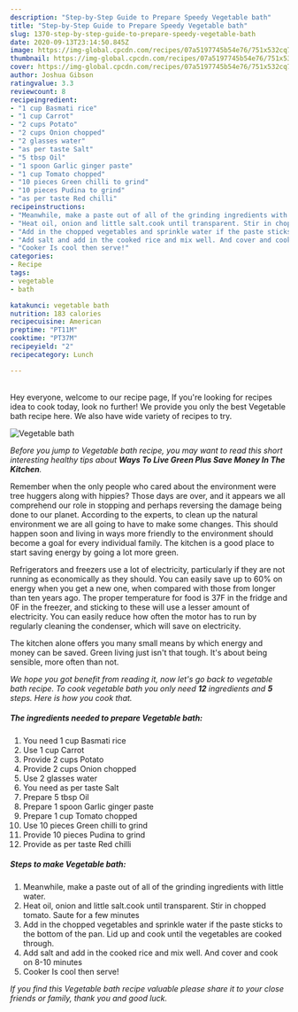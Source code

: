 ```yaml
---
description: "Step-by-Step Guide to Prepare Speedy Vegetable bath"
title: "Step-by-Step Guide to Prepare Speedy Vegetable bath"
slug: 1370-step-by-step-guide-to-prepare-speedy-vegetable-bath
date: 2020-09-13T23:14:50.845Z
image: https://img-global.cpcdn.com/recipes/07a5197745b54e76/751x532cq70/vegetable-bath-recipe-main-photo.jpg
thumbnail: https://img-global.cpcdn.com/recipes/07a5197745b54e76/751x532cq70/vegetable-bath-recipe-main-photo.jpg
cover: https://img-global.cpcdn.com/recipes/07a5197745b54e76/751x532cq70/vegetable-bath-recipe-main-photo.jpg
author: Joshua Gibson
ratingvalue: 3.3
reviewcount: 8
recipeingredient:
- "1 cup Basmati rice"
- "1 cup Carrot"
- "2 cups Potato"
- "2 cups Onion chopped"
- "2 glasses water"
- "as per taste Salt"
- "5 tbsp Oil"
- "1 spoon Garlic ginger paste"
- "1 cup Tomato chopped"
- "10 pieces Green chilli to grind"
- "10 pieces Pudina to grind"
- "as per taste Red chilli"
recipeinstructions:
- "Meanwhile, make a paste out of all of the grinding ingredients with little water."
- "Heat oil, onion and little salt.cook until transparent. Stir in chopped tomato. Saute for a few minutes"
- "Add in the chopped vegetables and sprinkle water if the paste sticks to the bottom of the pan. Lid up and cook until the vegetables are cooked through."
- "Add salt and add in the cooked rice and mix well. And cover and cook on 8-10 minutes"
- "Cooker Is cool then serve!"
categories:
- Recipe
tags:
- vegetable
- bath

katakunci: vegetable bath 
nutrition: 183 calories
recipecuisine: American
preptime: "PT11M"
cooktime: "PT37M"
recipeyield: "2"
recipecategory: Lunch

---
```

<br>
Hey everyone, welcome to our recipe page, If you're looking for recipes idea to cook today, look no further! We provide you only the best Vegetable bath recipe here. We also have wide variety of recipes to try.
<br>


![Vegetable bath](https://img-global.cpcdn.com/recipes/07a5197745b54e76/751x532cq70/vegetable-bath-recipe-main-photo.jpg)

<i>Before you jump to Vegetable bath recipe, you may want to read this short interesting healthy tips about 
<strong>Ways To Live Green Plus Save Money In The Kitchen</strong>.</i>
</br>

Remember when the only people who cared about the environment were tree huggers along with hippies? Those days are over, and it appears we all comprehend our role in stopping and perhaps reversing the damage being done to our planet. According to the experts, to clean up the natural environment we are all going to have to make some changes. This should happen soon and living in ways more friendly to the environment should become a goal for every individual family. The kitchen is a good place to start saving energy by going a lot more green.

Refrigerators and freezers use a lot of electricity, particularly if they are not running as economically as they should. You can easily save up to 60% on energy when you get a new one, when compared with those from longer than ten years ago. The proper temperature for food is 37F in the fridge and 0F in the freezer, and sticking to these will use a lesser amount of electricity. You can easily reduce how often the motor has to run by regularly cleaning the condenser, which will save on electricity.

The kitchen alone offers you many small means by which energy and money can be saved. Green living just isn't that tough. It's about being sensible, more often than not.


<i>We hope you got benefit from reading it, now let's go back to vegetable bath recipe. To cook vegetable bath you only need <strong>12</strong> ingredients and <strong>5</strong> steps. Here is how you cook that.
</i>

##### The ingredients needed to prepare Vegetable bath:

1. You need 1 cup Basmati rice
1. Use 1 cup Carrot
1. Provide 2 cups Potato
1. Provide 2 cups Onion chopped
1. Use 2 glasses water
1. You need as per taste Salt
1. Prepare 5 tbsp Oil
1. Prepare 1 spoon Garlic ginger paste
1. Prepare 1 cup Tomato chopped
1. Use 10 pieces Green chilli to grind
1. Provide 10 pieces Pudina to grind
1. Provide as per taste Red chilli


##### Steps to make Vegetable bath:

1. Meanwhile, make a paste out of all of the grinding ingredients with little water.
1. Heat oil, onion and little salt.cook until transparent. Stir in chopped tomato. Saute for a few minutes
1. Add in the chopped vegetables and sprinkle water if the paste sticks to the bottom of the pan. Lid up and cook until the vegetables are cooked through.
1. Add salt and add in the cooked rice and mix well. And cover and cook on 8-10 minutes
1. Cooker Is cool then serve!


<i>If you find this Vegetable bath recipe valuable please share it to your close friends or family, thank you and good luck.</i>
